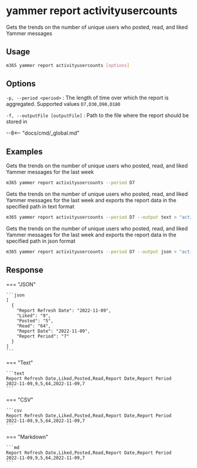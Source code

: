 # yammer report activityusercounts

Gets the trends on the number of unique users who posted, read, and liked Yammer messages

## Usage

```sh
m365 yammer report activityusercounts [options]
```

## Options

`-p, --period <period>`
: The length of time over which the report is aggregated. Supported values `D7,D30,D90,D180`

`-f, --outputFile [outputFile]`
: Path to the file where the report should be stored in

--8<-- "docs/cmd/_global.md"

## Examples

Gets the trends on the number of unique users who posted, read, and liked Yammer messages for the last week

```sh
m365 yammer report activityusercounts --period D7
```

Gets the trends on the number of unique users who posted, read, and liked Yammer messages for the last week and exports the report data in the specified path in text format

```sh
m365 yammer report activityusercounts --period D7 --output text > "activityusercounts.txt"
```

Gets the trends on the number of unique users who posted, read, and liked Yammer messages for the last week and exports the report data in the specified path in json format

```sh
m365 yammer report activityusercounts --period D7 --output json > "activityusercounts.json"
```

## Response

=== "JSON"

    ```json
    [
      {
        "Report Refresh Date": "2022-11-09",
        "Liked": "9",
        "Posted": "5",
        "Read": "64",
        "Report Date": "2022-11-09",
        "Report Period": "7"
      }
    ]
    ```

=== "Text"

    ```text
    Report Refresh Date,Liked,Posted,Read,Report Date,Report Period
    2022-11-09,9,5,64,2022-11-09,7
    ```

=== "CSV"

    ```csv
    Report Refresh Date,Liked,Posted,Read,Report Date,Report Period
    2022-11-09,9,5,64,2022-11-09,7
    ```

=== "Markdown"

    ```md
    Report Refresh Date,Liked,Posted,Read,Report Date,Report Period
    2022-11-09,9,5,64,2022-11-09,7
    ```
